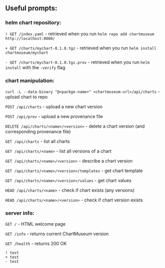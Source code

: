 ## Useful prompts:

### helm chart repository:

`! GET /index.yaml` - retrieved when you run `helm repo add chartmuseum http://localhost:8080/`

`+ GET /charts/mychart-0.1.0.tgz` - retrieved when you run `helm install chartmuseum/mychart`

`- GET /charts/mychart-0.1.0.tgz.prov` - retrieved when you run `helm install` with the `-verify` flag

### chart manipulation:

`curl -L --data-binary "@<packge-name>" <chartmuseum-url>/api/charts` - upload chart to repo

`POST /api/charts` - upload a new chart version

`POST /api/prov` - upload a new provenance file

`DELETE /api/charts/<name>/<version>` - delete a chart version (and corresponding provenance file)

`GET /api/charts` - list all charts

`GET /api/charts/<name>` - list all versions of a chart

`GET /api/charts/<name>/<version>` - describe a chart version

`GET /api/charts/<name>/<version>/templates` - get chart template

`GET /api/charts/<name>/<version>/values` - get chart values

`HEAD /api/charts/<name>` - check if chart exists (any versions)

`HEAD /api/charts/<name>/<version>` - check if chart version exists

### server info:

`GET /` - HTML welcome page

`GET /info` - returns current ChartMuseum version

`GET /health` - returns 200 OK


```
! test
+ test
- test
```
